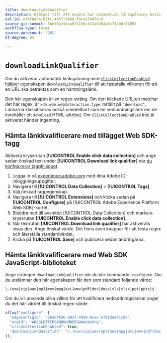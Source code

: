 ```yaml
---
title: downloadLinkQualifier
description: Hjälper till att avgöra hur automatisk länkspårning kvalificerar nedladdningslänkar.
exl-id: ef4f0ed4-83fc-485f-866d-f9ca15447ac8
source-git-commit: 8be502c9eea67119dc537a5d63a6c71e0bff1697
workflow-type: tm+mt
source-wordcount: '201'
ht-degree: 0%

---
```


# `downloadLinkQualifier`

Om du aktiverar automatisk länkspårning med [`clickCollectionEnabled`](clickcollectionenabled.md) hjälper egenskapen `downloadLinkQualifier` till att fastställa villkoren för att en URL ska betraktas som en hämtningslänk.

Den här egenskapen är en regex-sträng. Om den klickade URL:en matchar det här regex, är `xdm.web.webInteraction.type` inställt på `"download"`. Länkarna klassificeras också omedelbart som en nedladdningslänk om de innehåller ett `download` HTML-attribut. Om `clickCollectionEnabled` inte är aktiverat händer ingenting.

## Hämta länkkvalificerare med tillägget Web SDK-tagg

Aktivera kryssrutan **[!UICONTROL Enable click data collection]** och ange sedan önskad text under **[!UICONTROL Download link qualifier]** när [du konfigurerar taggtillägget](/help/tags/extensions/client/web-sdk/web-sdk-extension-configuration.md).

1. Logga in på [experience.adobe.com](https://experience.adobe.com) med dina Adobe ID-inloggningsuppgifter.
1. Navigera till **[!UICONTROL Data Collection]** > **[!UICONTROL Tags]**.
1. Välj önskad taggegenskap.
1. Navigera till **[!UICONTROL Extensions]** och klicka sedan på **[!UICONTROL Configure]** på [!UICONTROL Adobe Experience Platform Web SDK]-kortet.
1. Bläddra ned till avsnittet [!UICONTROL Data Collection] och markera kryssrutan **[!UICONTROL Enable click data collection]**.
1. När textrutan **[!UICONTROL Download link qualifier]** har aktiverats visas den. Ange önskat värde. Det finns även knappar för att testa regex och återställa standardvärdet.
1. Klicka på **[!UICONTROL Save]** och publicera sedan ändringarna.

## Hämta länkkvalificerare med Web SDK JavaScript-biblioteket

Ange strängen `downloadLinkQualifier` när du kör kommandot `configure`. Om du utelämnar den här egenskapen får den som standard följande värde:

`\.(exe|zip|wav|mp3|mov|mpg|avi|wmv|pdf|doc|docx|xls|xlsx|ppt|pptx)$`

Om du vill använda olika villkor för att kvalificera nedladdningslänkar anger du det här värdet till önskat regex-värde.

```js
alloy("configure", {
  "edgeConfigId": "ebebf826-a01f-4458-8cec-ef61de241c93",
  "orgId": "ADB3LETTERSANDNUMBERS@AdobeOrg",
  "clickCollectionEnabled": true,
  "downloadLinkQualifier": "\.(exe|zip|wav|mp3|mov|mpg|avi|wmv|pdf|doc|docx|xls|xlsx|ppt|pptx)$"
});
```
